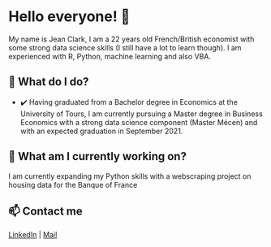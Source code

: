# Hello everyone! 👋

My name is Jean Clark, I am a 22 years old French/British economist with some strong data science skills (I still have a lot to learn though). I am experienced with R, Python, machine learning and also VBA.

## 🌱 What do I do?

* ✔️ Having graduated from a Bachelor degree in Economics at the University of Tours, I am currently pursuing a Master degree in Business Economics with a strong data science component (Master Mécen) and with an expected graduation in September 2021.


## 🔭 What am I currently working on?

I am currently expanding my Python skills with a webscraping project on housing data for the Banque of France

## 📫 Contact me 

 [LinkedIn](https://www.linkedin.com/in/jean-clark-data-analyst/) | [Mail](jeanclark.pro@gmail.com)

<!--
**JClark-economist/JClark-economist** is a ✨ _special_ ✨ repository because its `README.md` (this file) appears on your GitHub profile.

Here are some ideas to get you started:

- 🔭 I’m currently working on ...
-  I’m currently learning ...
- 👯 I’m looking to collaborate on ...
- 🤔 I’m looking for help with ...
- 💬 Ask me about ...
- 📫 How to reach me: ...
- 😄 Pronouns: ...
- ⚡ Fun fact: ...
-->
